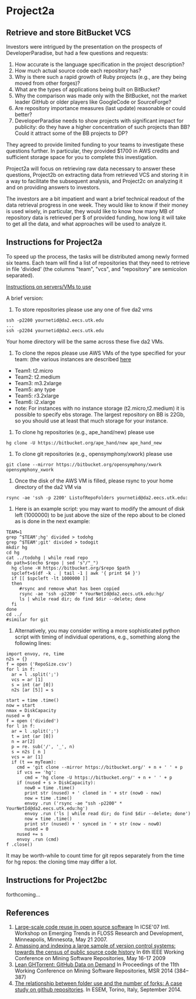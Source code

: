 Project2a
========

Retrieve and store BitBucket VCS
----------------------------------

Investors were intrigued by the presentation on the prospects of 
DeveloperParadise, but had a few questions and requests: 

1. How accurate is the language specification in the project
   description?
1. How much actual source code each repository has?
1. Why is there such a rapid growth of Ruby projects (e.g., are they
   being moved from other forges)?
1. What are the types of applications being built on BitBucket?
1. Why the comparison was made only with the BitBucket, not the
   market leader GitHub or older players like GoogleCode or
   SourceForge?
1. Are repository importance measures (last update) reasonable or
   could better?
1. DeveloperParadise needs to show projects with significant impact for
   publicity: do they have a higher concentration of such projects
   than BB? Could it attract some of the BB projects to DP?
   

They agreed to provide limited funding to your teams to investigate
these questions further.  In particular, they provided $1700 in AWS
credits and sufficient storage space for you to complete this
investigation.

Project2a will focus on retrieving raw data necessary to answer these
questions, Project2b on extracting data from retrieved VCS and storing it in 
a way to facilitate the subsequent analysis, and Project2c on
analyzing it and on providing answers to investors.

The investors are a bit impatient and want a brief technical readout
of the data retrieval progress in one week. They would like to know
if their money is used wisely, in particular, they would like to
know how many MB of repository data is retrieved per $ of provided
funding, how long it will take to get all the data, and what
approaches will be used to analyze it.

Instructions for Project2a 
--------------------------
To speed up the process, the tasks will be distributed among newly
formed six teams.  Each team will find a list of repositories that
they need to retrieve in file 'divided' (the columns "team", "vcs",
and "repository" are semicolon separated).

[Instructions on servers/VMs to use](https://github.com/fdac/aws)

A brief version:

1. To store repositories please use any one of five da2 vms 
```
ssh -p2200 yournetid@da2.eecs.utk.edu
...
ssh -p2204 yournetid@da2.eecs.utk.edu
```
Your home directory will be the same across these five da2 VMs.
1. To clone the repos please use AWS VMs of the type specified for your team:
 (the various instances are described [here](http://aws.amazon.com/ec2/pricing)
 * Team1: t2.micro
 * Team2: t2.medium
 * Team3: m3.2xlarge
 * Team5: any type
 * Team5: r3.2xlarge
 * Team6: i2.xlarge
 * note: For instances with no instance storage (t2.micro,t2.medium) it is possible to specify
   ebs storage. The largest repository on BB is 22Gb, so
   you should use at least that much storage for your instance.
1. To clone hg repositories (e.g., ape_hand/new) please use
 ```
 hg clone -U https://bitbucket.org/ape_hand/new ape_hand_new
 ```
1. To clone git repositories (e.g., opensymphony/xwork) please use
 ```
 git clone --mirror https://bitbucket.org/opensymphony/xwork opensymphony_xwork
 ```
1. Once the disk of the AWS VM is filled, please rsync to 
 your home directory of the da2 VM via
 ```
 rsync -ae 'ssh -p 2200' ListofRepoFolders yournetid@da2.eecs.utk.edu:
 ```
1. Here is an example script: you may want to modify
 the amount of disk left (1000000) to be just above the size of the
 repo about to be cloned as is done in the next example:
 ```
 TEAM=1
 grep ^$TEAM';hg' divided > todohg
 grep ^$TEAM';git' divided > todogit
 mkdir hg
 cd hg
 cat ../todohg | while read repo
 do path=$(echo $repo | sed 's"/"_")
   hg clone -H https://bitbucket.org/$repo $path
   spcleft=$(df -k . | tail -1 | awk '{ print $4 }')
   if [[ $spcleft -lt 1000000 ]]
   then
      #rsync and remove what has been copied
      rsync -ae 'ssh -p2200' * YourNetId@da2.eecs.utk.edu:hg/
      ls | while read dir; do find $dir --delete; done
   fi
 done
 cd ../
 #similar for git
 ```
1. Alternatively, you may consider writing a more sophisticated python
script with timing of individual operations, e.g., something
along the following lines:
```
import envoy, re, time
n2s = {}
f = open ('RepoSize.csv')
for l in f: 
  ar = l .split(';')
  vcs = ar [1]
  s = int (ar [0])
  n2s [ar [5]] = s

start = time .time()
now = start
nmax = DiskCapacity
nused = 0
f = open ('divided')
for l in f: 
  ar = l .split(';')
  t = int (ar [0])
  n = ar[2]
  p = re. sub('/', '_', n)
  s = n2s [ n ]
  vcs = ar [1]
  if (t == myTeam):
    cmd = 'git clone --mirror https://bitbucket.org/' + n + ' ' + p
    if vcs == 'hg':
	   cmd = 'hg clone -U https://bitbucket.org/' + n + ' ' + p
    if (nused + s > DiskCapacity):
	   now0 = time .time()
	   print str (nused) + ' cloned in ' + str (now0 - now) 
	   now = time .time()
	   envoy .run ('rsync -ae "ssh -p2200" * YourNetId@da2.eecs.utk.edu:hg')
       envoy .run ('ls | while read dir; do find $dir --delete; done')
	   now = time .time()
	   print str (nused) + ' synced in ' + str (now - now0) 
	   nused = 0
	nused += s
	envoy .run (cmd)
f .close()
```
It may be worth-while to count time for git repos separately from
the time for hg repos: the cloning time may differ a lot.


Instructions for Project2bc
---------------------------
forthcoming...


References
----------
1. [Large-scale code reuse in open source software](https://github.com/fdac/Project2/blob/master/floss.pdf)
   In ICSE'07 Intl. Workshop on Emerging Trends in FLOSS Research
   and Development, Minneapolis, Minnesota, May 21 2007.
1. [Amassing and indexing a large sample of version control systems: towards the census of public source code history](https://github.com/fdac/Project2/blob/master/MSR2009_0113_mockus_audris.pdf)
   In 6th IEEE Working Conference on Mining Software Repositories,
   May 16-17 2009
1. [Lean GHTorrent: GitHub Data on Demand](https://github.com/fdac/Project2/blob/master/p384-gousios.pdf)
   In Proceedings of the 11th Working Conference on Mining Software
   Repositories, MSR 2014 (384–387)
1. [The relationship between folder use and the number of forks: A case study on github repositories](https://github.com/fdac/Project2/blob/master/folder-short.pdf). In
   ESEM, Torino, Italy, September 2014.
